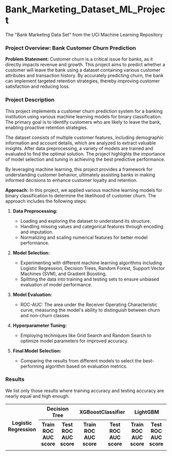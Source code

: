 # Bank_Marketing_Dataset_ML_Project
The "Bank Marketing Data Set" from the UCI Machine Learning Repository


### Project Overview: Bank Customer Churn Prediction

**Problem Statement:**
Customer churn is a critical issue for banks, as it directly impacts revenue and growth. This project aims to predict whether a customer will leave the bank using a dataset containing various customer attributes and transaction history. By accurately predicting churn, the bank can implement targeted retention strategies, thereby improving customer satisfaction and reducing loss.


### Project Description

This project implements a customer churn prediction system for a banking institution using various machine learning models for binary classification. The primary goal is to identify customers who are likely to leave the bank, enabling proactive retention strategies. 

The dataset consists of multiple customer features, including demographic information and account details, which are analyzed to extract valuable insights. After data preprocessing, a variety of models are trained and evaluated to find the optimal solution. The project highlights the importance of model selection and tuning in achieving the best predictive performance.

By leveraging machine learning, this project provides a framework for understanding customer behavior, ultimately assisting banks in making informed decisions to enhance customer loyalty and retention.


**Approach:**
In this project, we applied various machine learning models for binary classification to determine the likelihood of customer churn. The approach includes the following steps:

1. **Data Preprocessing:** 
   - Loading and exploring the dataset to understand its structure.
   - Handling missing values and categorical features through encoding and imputation.
   - Normalizing and scaling numerical features for better model performance.

2. **Model Selection:**
   - Experimenting with different machine learning algorithms including Logistic Regression, Decision Trees, Random Forest, Support Vector Machines (SVM), and Gradient Boosting.
   - Splitting the data into training and testing sets to ensure unbiased evaluation of model performance.

3. **Model Evaluation:**
   - ROC-AUC: The area under the Receiver Operating Characteristic curve, measuring the model's ability to distinguish between churn and non-churn classes

5. **Hyperparameter Tuning:**
   - Employing techniques like Grid Search and Random Search to optimize model parameters for improved accuracy.

6. **Final Model Selection:**
   - Comparing the results from different models to select the best-performing algorithm based on evaluation metrics.
  

### Results

We list only those results where training accuracy and testing accuracy are nearly equal and high enough. 
<table>
  <tr>
    <th rowspan="2">Logistic Regression</th>
    <th colspan="2">Decision Tree</th>
    <th colspan="2">XGBoostClassifier</th>
    <th colspan="2">LightGBM</th>
    <th colspan="2">KNN</th>
     <th colspan="2">CVM</th>

  </tr>
  <tr>
    <th>Train ROC AUC score </th>
    <th> Test ROC AUC score </th>
    <th>Train ROC AUC score </th>
    <th> Test ROC AUC score </th>
    <th>Train ROC AUC score </th>
     <th> Test ROC AUC score </th>
     <th>Train ROC AUC score </th>
     <th> Test ROC AUC score </th>
     <th>Train ROC AUC score </th>
      <th> Test ROC AUC score </th>
      
  </tr>
  <tr>
    <td> </td>
    <td> </td>
    <td> </td>
      <td> </td>
    <td> </td>
      <td> </td>
    <td> </td>
      <td> </td>
    <td> </td>
      <td> </td>
    <td> </td>
  </tr>
</table>
